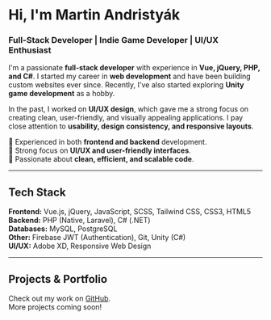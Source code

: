 # Hi, I'm Martin Andristyák

### Full-Stack Developer | Indie Game Developer | UI/UX Enthusiast  

I'm a passionate **full-stack developer** with experience in **Vue, jQuery, PHP, and C#**. I started my career in **web development** and have been building custom websites ever since. Recently, I've also started exploring **Unity game development** as a hobby.  

In the past, I worked on **UI/UX design**, which gave me a strong focus on creating clean, user-friendly, and visually appealing applications. I pay close attention to **usability, design consistency, and responsive layouts**.  

🔹 Experienced in both **frontend and backend** development.  
🔹 Strong focus on **UI/UX and user-friendly interfaces**.  
🔹 Passionate about **clean, efficient, and scalable code**.  

---

## Tech Stack  
**Frontend:** Vue.js, jQuery, JavaScript, SCSS, Tailwind CSS, CSS3, HTML5  
**Backend:** PHP (Native, Laravel), C# (.NET)  
**Databases:** MySQL, PostgreSQL  
**Other:** Firebase JWT (Authentication), Git, Unity (C#)  
**UI/UX:** Adobe XD, Responsive Web Design  

---

## Projects & Portfolio  
Check out my work on [GitHub](https://github.com/HotokeSam).  
More projects coming soon!  
